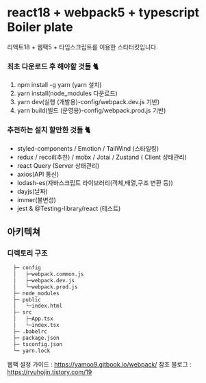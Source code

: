 # react18 + webpack5 + typescript Boiler plate

리액트18 + 웹팩5 + 타입스크립트를 이용한 스타터킷입니다.<br>
<!-- 정말 아무것도 없는 깔끔한 스타터 킷입니다.<br>
웹팩 최적화와 진짜 기본 셋팅만 되어 있습니다.<br> -->

### 최초 다운로드 후 해야할 것들 🐈

1. npm install -g yarn (yarn 설치)
2. yarn install(node_modules 다운로드)
3. yarn dev(실행 (개발용)-config/webpack.dev.js 기반)
4. yarn build(빌드 (운영용)-config/webpack.prod.js 기반)

### 추천하는 설치 할만한 것들 🐈

- styled-components / Emotion / TailWind (스타일링)
- redux / recoil(추천) / mobx / Jotai / Zustand ( Client 상태관리)
- react Query (Server 상태관리)
- axios(API 통신)
- lodash-es(자바스크립트 라이브러리(객체,배열,구조 변환 등))
- dayjs(날짜)
- immer(불변성)
- jest & @Testing-library/react (테스트)

## 아키텍쳐

### 디렉토리 구조

```bash
  ├─ config
  │   ├─webpack.common.js
  │   ├─webpack.dev.js
  │   └─webpack.prod.js
  ├─ node_modules
  ├─ public
  │   └─index.html
  ├─ src
  │   ├─App.tsx
  │   └─index.tsx
  ├─ .babelrc
  ├─ package.json
  ├─ tsconfig.json
  └─ yarn.lock
```

웹팩 설정 가이드 : https://yamoo9.gitbook.io/webpack/
참조 블로그 : https://ryuhojin.tistory.com/19
